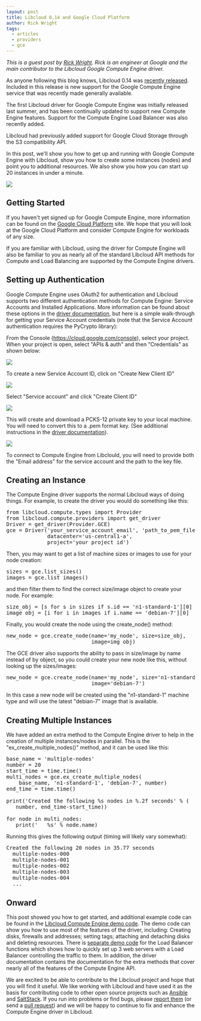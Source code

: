 ```yaml
---
layout: post
title: Libcloud 0.14 and Google Cloud Platform
author: Rick Wright
tags:
  - articles
  - providers
  - gce
---
```


_This is a guest post by [Rick Wright][3]. Rick is an engineer at Google and
the main contributor to the Libcloud Google Compute Engine driver._

As anyone following this blog knows, Libcloud 0.14 was [recently released][10].
Included in this release is new support for the Google Compute Engine service
that was recently made generally available.

The first Libcloud driver for Google Compute Engine was initially released last
summer, and has been continually updated to support new Compute Engine
features. Support for the Compute Engine Load Balancer was also recently added.

Libcloud had previously added support for Google Cloud Storage through the S3
compatibility API.

In this post, we'll show you how to get up and running with Google Compute
Engine with Libcloud, show you how to create some instances (nodes) and point
you to additional resources. We also show you how you can start up 20
instances in under a minute.

<div class="imginline">
  <a href="https://cloud.google.com/" target="_blank">
  <img src="/images/posts/gce/image03.png" class="img-responsive inline" />
  </a>
</div>

## Getting Started

If you haven't yet signed up for Google Compute Engine, more information can
be found on the [Google Cloud Platform][1] site. We hope that you will look at
the Google Cloud Platform and consider Compute Engine for workloads of any
size.

If you are familiar with Libcloud, using the driver for Compute Engine will
also be familiar to you as nearly all of the standard Libcloud API methods for
Compute and Load Balancing are supported by the Compute Engine drivers.

## Setting up Authentication

Google Compute Engine uses OAuth2 for authentication and Libcloud supports two
different authentication methods for Compute Engine: Service Accounts and
Installed Applications. More information can be found about these options in
the [driver documentation][2], but here is a simple walk-through for getting
your Service Account credentials (note that the Service Account authentication
requires the PyCrypto library):

From the Console (<https://cloud.google.com/console>), select your project. When
your project is open, select "APIs & auth" and then "Credentials" as shown
below:

<div class="imginline">
  <img src="/images/posts/gce/image01.png" class="img-responsive inline" />
</div>

To create a new Service Account ID, click on "Create New Client ID"

<div class="imginline">
  <img src="/images/posts/gce/image04.png" class="img-responsive inline" />
</div>

Select "Service account" and click "Create Client ID"

<div class="imginline">
  <img src="/images/posts/gce/image00.png" class="img-responsive inline" />
</div>

This will create and download a PCKS-12 private key to your local machine. You
will need to convert this to a .pem format key. (See additional instructions
in the [driver documentation][2]).

<div class="imginline">
  <img src="/images/posts/gce/image02.png" class="img-responsive inline" />
</div>

To connect to Compute Engine from Libclould, you will need to provide both the
"Email address" for the service account and the path to the key file.

## Creating an Instance

The Compute Engine driver supports the normal Libcloud ways of doing things.
For example, to create the driver you would do something like this:

<pre>
from libcloud.compute.types import Provider
from libcloud.compute.providers import get_driver
Driver = get_driver(Provider.GCE)
gce = Driver('your_service_account_email', 'path_to_pem_file',
             datacenter='us-central1-a',
             project='your_project_id')
</pre>

Then, you may want to get a list of machine sizes or images to use for your
node creation:

<pre>
sizes = gce.list_sizes()
images = gce.list_images()
</pre>

and then filter them to find the correct size/image object to create your
node. For example:

<pre>
size_obj = [s for s in sizes if s.id == 'n1-standard-1'][0]
image_obj = [i for i in images if i.name == 'debian-7'][0]
</pre>

Finally, you would create the node using the create_node() method:

<pre>
new_node = gce.create_node(name='my_node', size=size_obj,
                           image=img_obj)
</pre>

The GCE driver also supports the ability to pass in size/image by name instead
of by object, so you could create your new node like this, without looking up
the sizes/images:

<pre>
new_node = gce.create_node(name='my_node', size='n1-standard-1',
                           image='debian-7')
</pre>

In this case a new node will be created using the "n1-standard-1" machine
type and will use the latest "debian-7" image that is available.

## Creating Multiple Instances

We have added an extra method to the Compute Engine driver to help in the
creation of multiple instances/nodes in parallel.  This is the
"ex_create_multiple_nodes()" method, and it can be used like this:

<pre>
base_name = 'multiple-nodes'
number = 20
start_time = time.time()
multi_nodes = gce.ex_create_multiple_nodes(
    base_name, 'n1-standard-1', 'debian-7', number)
end_time = time.time()

print('Created the following %s nodes in %.2f seconds' % (
   number, end_time-start_time))

for node in multi_nodes:
   print('   %s' % node.name)
</pre>

Running this gives the following output (timing will likely vary somewhat):

<pre>
Created the following 20 nodes in 35.77 seconds
  multiple-nodes-000
  multiple-nodes-001
  multiple-nodes-002
  multiple-nodes-003
  multiple-nodes-004
  ...
</pre>

## Onward

This post showed you how to get started, and additional example code can be
found in the [Libcloud Compute Engine demo code][4]. The demo code can show you
how to use most of the features of the driver, including: Creating disks,
firewalls and addresses; setting tags; attaching and detaching disks and
deleting resources. There is [separate demo code][5] for the Load Balancer
functions which shows how to quickly set up 3 web servers with a Load Balancer
controlling the traffic to them. In addition, the driver documentation
contains the documentation for the extra methods that cover nearly all of the
features of the Compute Engine API.

We are excited to be able to contribute to the Libcloud project and hope that
you will find it useful. We like working with Libcloud and have used it as the
basis for contributing code to other open source projects such as [Ansible][6]
and [SaltStack][7]. If you run into problems or find bugs, please
[report them][8] (or send a [pull request][9]) and we will be happy to continue
to fix and enhance the Compute Engine driver in Libcloud.

[1]: https://cloud.google.com/
[2]: https://libcloud.readthedocs.org/en/latest/compute/drivers/gce.html
[3]: https://github.com/wrigri
[4]: https://github.com/apache/libcloud/blob/trunk/demos/gce_demo.py
[5]: https://github.com/apache/libcloud/blob/trunk/demos/gce_lb_demo.py
[6]: http://ansible.com/
[7]: http://www.saltstack.com/
[8]: https://issues.apache.org/jira/browse/LIBCLOUD
[9]: https://github.com/apache/libcloud
[10]: /blog/2014/01/22/libcloud-0-14-0-released.html
